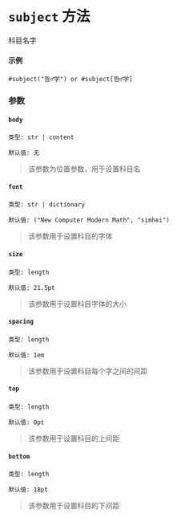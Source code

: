 # `subject` 方法

科目名字

#### 示例
```typst
#subject("哲♂学") or #subject[哲♂学]
```

### 参数

#### `body`

`类型: str | content`

`默认值: 无`

>该参数为位置参数，用于设置科目名

#### `font`

`类型: str | dictionary`

`默认值: ("New Computer Modern Math", "simhei")`

>该参数用于设置科目的字体

#### `size`

`类型: length`

`默认值: 21.5pt`

>该参数用于设置科目字体的大小

#### `spacing`

`类型: length`

`默认值: 1em`

>该参数用于设置科目每个字之间的间距

#### `top`

`类型: length`

`默认值: 0pt`

>该参数用于设置科目的上间距

#### `bottom`

`类型: length`

`默认值: 18pt`

>该参数用于设置科目的下间距